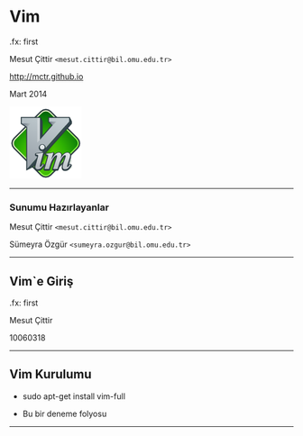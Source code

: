 #   Vim

.fx: first

Mesut Çittir `<mesut.cittir@bil.omu.edu.tr>`

http://mctr.github.io

Mart 2014

![vim](media/vim-logo.png)

---
### Sunumu Hazırlayanlar

Mesut Çittir `<mesut.cittir@bil.omu.edu.tr>`

Sümeyra Özgür `<sumeyra.ozgur@bil.omu.edu.tr>`

---

## Vim`e Giriş
.fx: first

Mesut Çittir

10060318

---

## Vim Kurulumu

*	sudo apt-get install vim-full
	
*	Bu bir deneme folyosu

---
